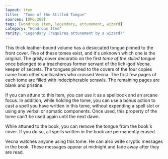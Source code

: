 ```yaml
---
layout: item
title:  "Tome of the Stilled Tongue"
sources: [DMG.208]
tags: [wondrous item, legendary, attunement, wizard]
category: "Wondrous Item"
rarity: "Legendary (requires attunement by a wizard)"
---
```


This thick leather-bound volume has a desiccated tongue pinned to the front cover. Five of these tomes exist, and it's unknown which one is the original. The grisly cover decoratio on the first _tome of the stilled tongue_ once belonged to a treacherous former servant of the lich-god Vecna, keeper of secrets. The tongues pinned to the covers of the four copies came from other spellcasters who crossed Vecna. The first few pages of each tome are filled with indecipherable scrawls. The remaining pages are blank and pristine.

If you can attune to this item, you can use it as a spellbook and an arcane focus. In addition, while holding the tome, you can use a bonus action to cast a spell you have written in this tome, without expending a spell slot or using any verbal or somatic components. Once used, this property of the tome can't be used again until the next dawn.

While attuned to the book, you can remove the tongue from the book's cover. If you do so, all spells written in the book are permanently erased.

Vecna watches anyone using this tome. He can also write cryptic messages in the book. These messages appear at midnight and fade away after they are read.